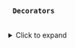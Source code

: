 
<pre> <h4> Decorators </h4></pre>

<details>
  <summary>Click to expand</summary>

  <p>Welcome to the "Decorators" project. This educational endeavor aims to explore the concept of decorators in programming. Decorators are a powerful design pattern used to add behavior or functionality to objects dynamically.</p>

  
  <ul dir="auto">
    <pre> <h4> PizzaConstractor-With Decorators </h4></pre>
    <li><a href="https://github.com/EfremMic/Decorators/tree/PizzaConstractorWithDecorators/PizzaConstractor">#Will be added soon!</a></li>
  </ul>
</details>
